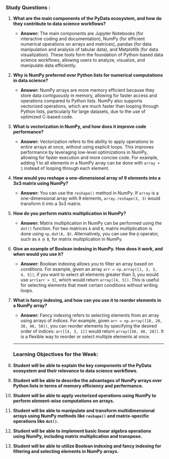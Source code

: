 ### Study Questions :

1. **What are the main components of the PyData ecosystem, and how do they contribute to data science workflows?**
   - **Answer:** The main components are Jupyter Notebooks (for interactive coding and documentation), NumPy (for efficient numerical operations on arrays and matrices), pandas (for data manipulation and analysis of tabular data), and Matplotlib (for data visualization). These tools form the foundation of Python-based data science workflows, allowing users to analyze, visualize, and manipulate data efficiently.

2. **Why is NumPy preferred over Python lists for numerical computations in data science?**
   - **Answer:** NumPy arrays are more memory efficient because they store data contiguously in memory, allowing for faster access and operations compared to Python lists. NumPy also supports vectorized operations, which are much faster than looping through Python lists, particularly for large datasets, due to the use of optimized C-based code.

3. **What is vectorization in NumPy, and how does it improve code performance?**
   - **Answer:** Vectorization refers to the ability to apply operations to entire arrays at once, without using explicit loops. This improves performance by leveraging low-level optimizations in NumPy, allowing for faster execution and more concise code. For example, adding 1 to all elements in a NumPy array can be done with `array + 1` instead of looping through each element.

4. **How would you reshape a one-dimensional array of 9 elements into a 3x3 matrix using NumPy?**
   - **Answer:** You can use the `reshape()` method in NumPy. If `array` is a one-dimensional array with 9 elements, `array.reshape(3, 3)` would transform it into a 3x3 matrix.

5. **How do you perform matrix multiplication in NumPy?**
   - **Answer:** Matrix multiplication in NumPy can be performed using the `dot()` function. For two matrices `A` and `B`, matrix multiplication is done using `np.dot(A, B)`. Alternatively, you can use the `@` operator, such as `A @ B`, for matrix multiplication in NumPy.

6. **Give an example of Boolean indexing in NumPy. How does it work, and when would you use it?**
   - **Answer:** Boolean indexing allows you to filter an array based on conditions. For example, given an array `arr = np.array([1, 2, 3, 4, 5])`, if you want to select all elements greater than 3, you would use `arr[arr > 3]`, which would return `array([4, 5])`. This is useful for selecting elements that meet certain conditions without writing loops.

7. **What is fancy indexing, and how can you use it to reorder elements in a NumPy array?**
   - **Answer:** Fancy indexing refers to selecting elements from an array using arrays of indices. For example, given `arr = np.array([10, 20, 30, 40, 50])`, you can reorder elements by specifying the desired order of indices: `arr[[4, 3, 1]]` would return `array([50, 40, 20])`. It is a flexible way to reorder or select multiple elements at once.

   ---

   ### Learning Objectives for the Week:

1. **Student will be able to explain the key components of the PyData ecosystem and their relevance to data science workflows.**
2. **Student will be able to describe the advantages of NumPy arrays over Python lists in terms of memory efficiency and performance.**
3. **Student will be able to apply vectorized operations using NumPy to perform element-wise computations on arrays.**
4. **Student will be able to manipulate and transform multidimensional arrays using NumPy methods like `reshape()` and matrix-specific operations like `dot()`.**
5. **Student will be able to implement basic linear algebra operations using NumPy, including matrix multiplication and transpose.**
6. **Student will be able to utilize Boolean indexing and fancy indexing for filtering and selecting elements in NumPy arrays.**

